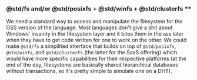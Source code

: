 ### @std/fs and/or @std/posixfs + @std/winfs + @std/clusterfs **

We need a standard way to access and manipulate the filesystem for the OSS version of the language. Most languages don't give a shit about Windows' insanity in the filesystem layer and it bites them in the ass later when they have to get code written for one to work on the other. We could make `@std/fs` a simplified interface that builds on top of `@std/posixfs`, `@std/winfs`, and `@std/clusterfs` (the latter for the SaaS offering) which would have more specific capabilities for their respective platforms (at the end of the day, filesystems are basically shared hierarchical databases without transactions, so it's pretty simple to simulate one on a DHT).

